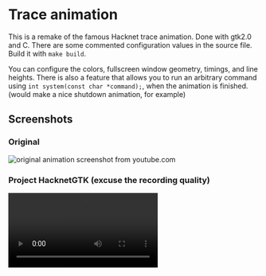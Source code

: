 # Trace animation

This is a remake of the famous Hacknet trace animation. Done with gtk2.0 and C. There are some commented configuration values in the source file.
Build it with `make build`.

You can configure the colors, fullscreen window geometry, timings, and line heights.
There is also a feature that allows you to run an arbitrary command using `int system(const char *command);`, when the animation is finished. (would make a nice shutdown animation, for example)

## Screenshots

### Original

![original animation screenshot from youtube.com](https://i.ytimg.com/vi/XdPmJxJHf98/maxresdefault.jpg)
### Project HacknetGTK (excuse the recording quality)

![recorded screencap of traceAnim](https://user-images.githubusercontent.com/95129982/156930166-b70022a6-0a41-497a-a479-8d281c675f6d.mp4)

